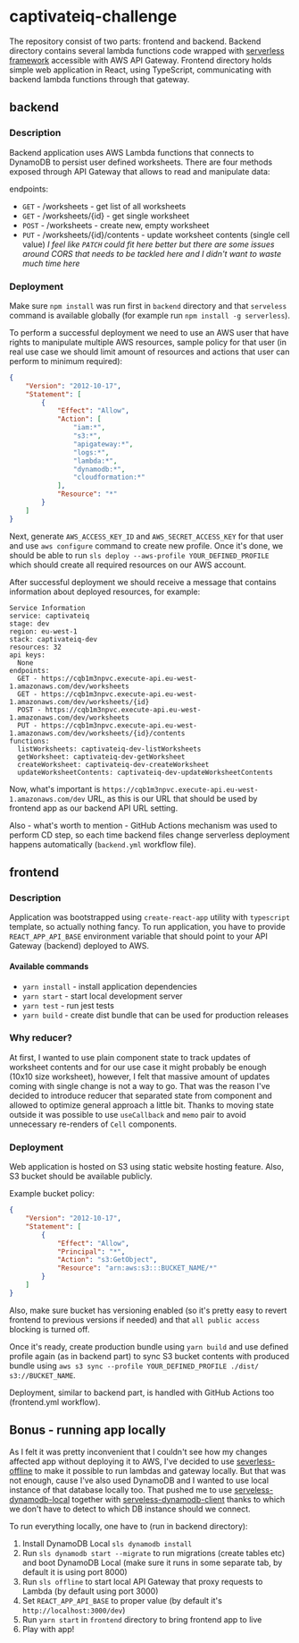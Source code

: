# captivateiq-challenge

The repository consist of two parts: frontend and backend.
Backend directory contains several lambda functions code wrapped with [serverless framework](https://www.serverless.com) accessible with AWS API Gateway.
Frontend directory holds simple web application in React, using TypeScript, communicating with backend lambda functions through that gateway.

## backend

### Description
Backend application uses AWS Lambda functions that connects to DynamoDB to persist user defined worksheets.
There are four methods exposed through API Gateway that allows to read and manipulate data:

endpoints:
- `GET` - /worksheets - get list of all worksheets
- `GET` - /worksheets/{id} - get single worksheet
- `POST` - /worksheets - create new, empty worksheet
- `PUT` - /worksheets/{id}/contents - update worksheet contents (single cell value) _I feel like `PATCH` could fit here better but there are some issues around CORS that needs to be tackled here and I didn't want to waste much time here_

### Deployment
Make sure `npm install` was run first in `backend` directory and that `serveless` command is available globally (for example run `npm install -g serverless`).

To perform a successful deployment we need to use an AWS user that have rights to manipulate multiple AWS resources, sample policy for that user (in real use case we should limit amount of resources and actions that user can perform to minimum required):

```json
{
    "Version": "2012-10-17",
    "Statement": [
        {
            "Effect": "Allow",
            "Action": [
                "iam:*",
                "s3:*",
                "apigateway:*",
                "logs:*",
                "lambda:*",
                "dynamodb:*",
                "cloudformation:*"
            ],
            "Resource": "*"
        }
    ]
}
```

Next, generate `AWS_ACCESS_KEY_ID` and `AWS_SECRET_ACCESS_KEY` for that user and use `aws configure` command to create new profile.
Once it's done, we should be able to run `sls deploy --aws-profile YOUR_DEFINED_PROFILE` which should create all required resources on our AWS account.

After successful deployment we should receive a message that contains information about deployed resources, for example:

```
Service Information
service: captivateiq
stage: dev
region: eu-west-1
stack: captivateiq-dev
resources: 32
api keys:
  None
endpoints:
  GET - https://cqb1m3npvc.execute-api.eu-west-1.amazonaws.com/dev/worksheets
  GET - https://cqb1m3npvc.execute-api.eu-west-1.amazonaws.com/dev/worksheets/{id}
  POST - https://cqb1m3npvc.execute-api.eu-west-1.amazonaws.com/dev/worksheets
  PUT - https://cqb1m3npvc.execute-api.eu-west-1.amazonaws.com/dev/worksheets/{id}/contents
functions:
  listWorksheets: captivateiq-dev-listWorksheets
  getWorksheet: captivateiq-dev-getWorksheet
  createWorksheet: captivateiq-dev-createWorksheet
  updateWorksheetContents: captivateiq-dev-updateWorksheetContents
```

Now, what's important is `https://cqb1m3npvc.execute-api.eu-west-1.amazonaws.com/dev` URL, as this is our URL that should be used by frontend app as our backend API URL setting.

Also - what's worth to mention - GitHub Actions mechanism was used to perform CD step, so each time backend files change serverless deployment happens automatically (`backend.yml` workflow file).

## frontend

### Description
Application was bootstrapped using `create-react-app` utility with `typescript` template, so actually nothing fancy.
To run application, you have to provide `REACT_APP_API_BASE` environment variable that should point to your API Gateway (backend) deployed to AWS.

#### Available commands
- `yarn install` - install application dependencies
- `yarn start` - start local development server
- `yarn test` - run jest tests
- `yarn build` - create dist bundle that can be used for production releases

### Why reducer?
At first, I wanted to use plain component state to track updates of worksheet contents and for our use case it might probably be enough (10x10 size worksheet), however, I felt that massive amount of updates coming with single change is not a way to go. That was the reason I've decided to introduce reducer that separated state from component and allowed to optimize general approach a little bit. Thanks to moving state outside it was possible to use `useCallback` and `memo` pair to avoid unnecessary re-renders of `Cell` components.

### Deployment
Web application is hosted on S3 using static website hosting feature. Also, S3 bucket should be available publicly.

Example bucket policy:

```json
{
    "Version": "2012-10-17",
    "Statement": [
        {
            "Effect": "Allow",
            "Principal": "*",
            "Action": "s3:GetObject",
            "Resource": "arn:aws:s3:::BUCKET_NAME/*"
        }
    ]
}
```

Also, make sure bucket has versioning enabled (so it's pretty easy to revert frontend to previous versions if needed) and that `all public access` blocking is turned off.

Once it's ready, create production bundle using `yarn build` and use defined profile again (as in backend part) to sync S3 bucket contents with produced bundle using `aws s3 sync --profile YOUR_DEFINED_PROFILE ./dist/ s3://BUCKET_NAME`.

Deployment, similar to backend part, is handled with GitHub Actions too (frontend.yml workflow).

## Bonus - running app locally
As I felt it was pretty inconvenient that I couldn't see how my changes affected app without deploying it to AWS, I've decided to use [severless-offline](https://github.com/dherault/serverless-offline) to make it possible to run lambdas and gateway locally.
But that was not enough, cause I've also used DynamoDB and I wanted to use local instance of that database locally too. That pushed me to use [serveless-dynamodb-local](https://github.com/99xt/serverless-dynamodb-local) together with [serveless-dynamodb-client](https://github.com/99xt/serverless-dynamodb-client) thanks to which we don't have to detect to which DB instance should we connect.

To run everything locally, one have to (run in backend directory):
1. Install DynamoDB Local `sls dynamodb install`
2. Run `sls dynamodb start --migrate` to run migrations (create tables etc) and boot DynamoDB Local (make sure it runs in some separate tab, by default it is using port 8000)
3. Run `sls offline` to start local API Gateway that proxy requests to Lambda (by default using port 3000)
4. Set `REACT_APP_API_BASE` to proper value (by default it's `http://localhost:3000/dev`)
5. Run `yarn start` in `frontend` directory to bring frontend app to live
6. Play with app!
